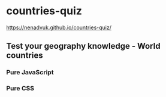 # countries-quiz
https://nenadvuk.github.io/countries-quiz/
## Test your geography knowledge - World countries

### Pure JavaScript
### Pure CSS
